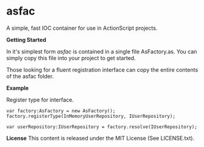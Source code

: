 asfac
=====

A simple, fast IOC container for use in ActionScript projects.

**Getting Started**

In it's simplest form _asfac_ is contained in a single file AsFactory.as. You can simply copy this file into your project to get started. 

Those looking for a fluent registration interface can copy the entire contents of the asfac folder.

**Example**

Register type for interface.

    var factory:AsFactory = new AsFactory();
    factory.registerType(InMemoryUserRepository, IUserRepository);
    
    var userRepository:IUserRepository = factory.resolve(IUserRepository);

**License**
This content is released under the MIT License (See LICENSE.txt).